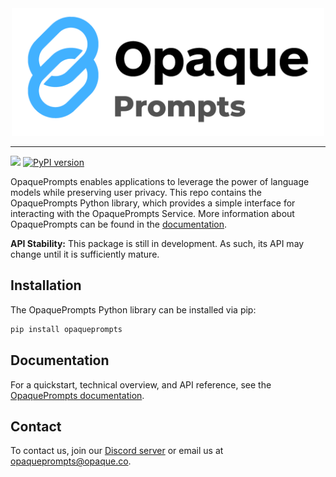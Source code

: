 

<div align="center">
  <img src="docs/images/opaque_prompts_logo.png" alt="OpaquePrompts logo" width="500">
</div>

---

[![](https://dcbadge.vercel.app/api/server/mVuCfxudrD?compact=true&style=flat)](https://discord.gg/mVuCfxudrD)
[![PyPI version](https://badge.fury.io/py/opaqueprompts.svg)](https://badge.fury.io/py/opaqueprompts)

OpaquePrompts enables applications to leverage the power of language models while preserving user privacy. This repo contains the OpaquePrompts Python library, which provides a simple interface for interacting with the OpaquePrompts Service. More information about OpaquePrompts can be found in the [documentation](https://opaqueprompts.readthedocs.io/).

**API Stability:** This package is still in development. As such, its API may
change until it is sufficiently mature.

## Installation

The OpaquePrompts Python library can be installed via pip:

```bash
pip install opaqueprompts
```

## Documentation
For a quickstart, technical overview, and API reference, see the [OpaquePrompts documentation](https://opaqueprompts.readthedocs.io/).

## Contact
To contact us, join our [Discord server](https://discord.gg/mVuCfxudrD) or email us at [opaqueprompts@opaque.co](mailto:opaqueprompts@opaque.co).
